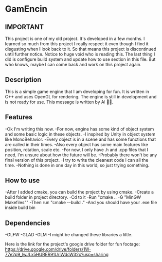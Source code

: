 ﻿# GamEncin

## IMPORTANT
This project is one of my old project. It's developed in a few months. I learned so much from this project I really respect it even though I find it disgusting when I look back to it. So that means this project is discontinued until further notice. Notice to huge void who is reading this. The last thing I did is configure build system and update how to use section in this file. But who knows, maybe I can come back and work on this project again.

## Description
This is a simple game engine that I am developing for fun.
It is written in C++ and uses OpenGL for rendering.
The engine is still in development and is not ready for use.
This message is written by AI 🤠🤠.

## Features
-Ok I'm writing this now.
-For now, engine has some kind of object system and some basic logic in these objects.
-I inspired by Unity in object system like MonoBehavior.
-Every object is in a scene and has some functions that are called in their times.
-Also every object has some main features like position, rotation, scale etc.
-For now, I only have .h and .cpp files that I need, I'm unsure about how the future will be.
-Probably there won't be any final version of this project.
-I try to write the cleanest code I can all the time.
-Nothing is done in one day in this world, so just trying something.

## How to use
-After I added cmake, you can build the project by using cmake.
-Create a build folder in project directory.
-Cd to it
-Run "cmake .. -G "MinGW Makefiles""
-Then run "cmake --build ."
-And you should have your .exe file inside build bin

## Dependencies
-GLFW
-GLAD
-GLM
-I might be changed these libraries a little.

Here is the link for the project's google drive folder for fun footage:
https://drive.google.com/drive/folders/1W-77e2p9_lwJLx5HURER91UriWdcW32x?usp=sharing

